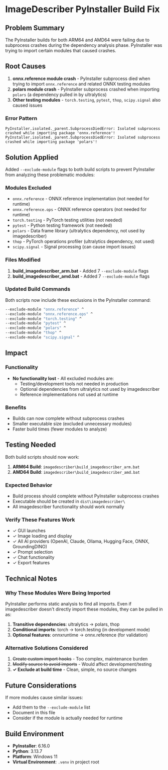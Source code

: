 # ImageDescriber PyInstaller Build Fix

## Problem Summary

The PyInstaller builds for both ARM64 and AMD64 were failing due to subprocess crashes during the dependency analysis phase. PyInstaller was trying to import certain modules that caused crashes.

## Root Causes

1. **onnx.reference module crash** - PyInstaller subprocess died when trying to import `onnx.reference` and related ONNX testing modules
2. **polars module crash** - PyInstaller subprocess crashed when importing `polars` (a dependency pulled in by ultralytics)
3. **Other testing modules** - `torch.testing`, `pytest`, `thop`, `scipy.signal` also caused issues

### Error Pattern

```
PyInstaller.isolated._parent.SubprocessDiedError: Isolated subprocess crashed while importing package 'onnx.reference'!
PyInstaller.isolated._parent.SubprocessDiedError: Isolated subprocess crashed while importing package 'polars'!
```

## Solution Applied

Added `--exclude-module` flags to both build scripts to prevent PyInstaller from analyzing these problematic modules:

### Modules Excluded

- `onnx.reference` - ONNX reference implementation (not needed for runtime)
- `onnx.reference.ops` - ONNX reference operators (not needed for runtime)
- `torch.testing` - PyTorch testing utilities (not needed)
- `pytest` - Python testing framework (not needed)
- `polars` - Data frame library (ultralytics dependency, not used by imagedescriber)
- `thop` - PyTorch operations profiler (ultralytics dependency, not used)
- `scipy.signal` - Signal processing (can cause import issues)

### Files Modified

1. **build_imagedescriber_arm.bat** - Added 7 `--exclude-module` flags
2. **build_imagedescriber_amd.bat** - Added 7 `--exclude-module` flags

### Updated Build Commands

Both scripts now include these exclusions in the PyInstaller command:

```bat
--exclude-module "onnx.reference" ^
--exclude-module "onnx.reference.ops" ^
--exclude-module "torch.testing" ^
--exclude-module "pytest" ^
--exclude-module "polars" ^
--exclude-module "thop" ^
--exclude-module "scipy.signal" ^
```

## Impact

### Functionality
- **No functionality lost** - All excluded modules are:
  - Testing/development tools not needed in production
  - Optional dependencies from ultralytics not used by imagedescriber
  - Reference implementations not used at runtime

### Benefits
- Builds can now complete without subprocess crashes
- Smaller executable size (excluded unnecessary modules)
- Faster build times (fewer modules to analyze)

## Testing Needed

Both build scripts should now work:

1. **ARM64 Build**: `imagedescriber\build_imagedescriber_arm.bat`
2. **AMD64 Build**: `imagedescriber\build_imagedescriber_amd.bat`

### Expected Behavior
- Build process should complete without PyInstaller subprocess crashes
- Executable should be created in `dist\imagedescriber\`
- All imagedescriber functionality should work normally

### Verify These Features Work
- ✓ GUI launches
- ✓ Image loading and display
- ✓ All AI providers (OpenAI, Claude, Ollama, Hugging Face, ONNX, GroundingDINO)
- ✓ Prompt selection
- ✓ Chat functionality
- ✓ Export features

## Technical Notes

### Why These Modules Were Being Imported

PyInstaller performs static analysis to find all imports. Even if imagedescriber doesn't directly import these modules, they can be pulled in as:

1. **Transitive dependencies**: ultralytics → polars, thop
2. **Conditional imports**: torch → torch.testing (in development mode)
3. **Optional features**: onnxruntime → onnx.reference (for validation)

### Alternative Solutions Considered

1. ~~Create custom import hooks~~ - Too complex, maintenance burden
2. ~~Modify source to avoid imports~~ - Would affect development/testing
3. **✓ Exclude at build time** - Clean, simple, no source changes

## Future Considerations

If more modules cause similar issues:
- Add them to the `--exclude-module` list
- Document in this file
- Consider if the module is actually needed for runtime

## Build Environment

- **PyInstaller**: 6.16.0
- **Python**: 3.13.7
- **Platform**: Windows 11
- **Virtual Environment**: `.venv` in project root
